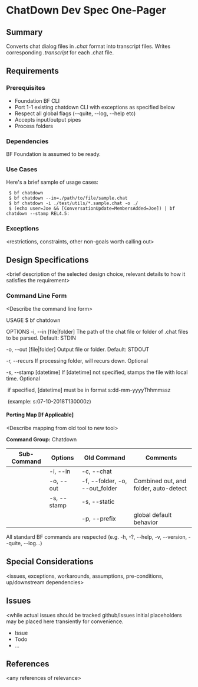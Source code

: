 # ChatDown Dev Spec One-Pager

## Summary
Converts chat dialog files in *.chat* format into transcript files. Writes corresponding *.transcript* for each .chat file.

## Requirements
### Prerequisites
* Foundation BF CLI
* Port 1-1 existing chatdown CLI with exceptions as specified below
* Respect all global flags (--quite, --log, --help etc)
* Accepts input/output pipes
* Process folders

### Dependencies

BF Foundation is assumed to be ready.

### Use Cases
Here's a brief sample of usage cases:

     $ bf chatdown
     $ bf chatdown --in=./path/to/file/sample.chat
     $ bf chatdown -i ./test/utils/*.sample.chat -o ./
     $ (echo user=Joe && [ConversationUpdate=MembersAdded=Joe]) | bf chatdown --stamp REL4.5:
### Exceptions
<restrictions, constraints, other non-goals worth calling out>

## Design Specifications
<brief description of the selected design choice, relevant details to how it satisfies the requirement>



### Command Line Form
\<Describe the command line form\>

USAGE
  $ bf chatdown

OPTIONS
  -i, --in [file|folder]	   The path of the chat file or folder of .chat files to be parsed.  Default: STDIN

 -o, --out [file|folder]	Output file or folder. Default: STDOUT

  -r, --recurs					If processing folder, will recurs down. Optional

  -s, --stamp [datetime]  If [datetime] not specified, stamps the file with local time. Optional

​										 if specified, [datetime] must be in format s:dd-mm-yyyyThhmmssz   

​										(example: s:07-10-2018T130000z)



#### Porting Map [If Applicable]

\<Describe mapping from old tool to new tool\>

**Command Group:** Chatdown

| Sub-Command | Options     | Old Command                    | Comments                              |
| ----------- | ----------- | ------------------------------ | ------------------------------------- |
|             | -i, --in    | -c, --chat                     |                                       |
|             | -o, --out   | -f, --folder, -o, --out_folder | Combined out, and folder, auto-detect |
|             | -s, --stamp | -s, --static                   |                                       |
|             |             | -p, --prefix                   | global default behavior               |

All standard BF commands are respected (e.g. -h, -?, --help, -v, --version, --quite, --log...)

## Special Considerations
<issues, exceptions, workarounds, assumptions, pre-conditions, up/downstream dependencies> 

## Issues
<while actual issues should be tracked github/issues initial placeholders may be placed here transiently for convenience.

  * Issue
  * Todo
  * ...

## References

\<any references of relevance\>